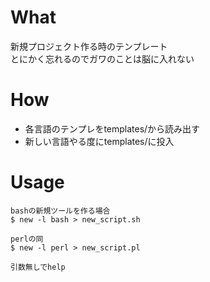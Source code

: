 # What
新規プロジェクト作る時のテンプレート  
とにかく忘れるのでガワのことは脳に入れない


# How
- 各言語のテンプレをtemplates/から読み出す  
- 新しい言語やる度にtemplates/に投入

# Usage
```
bashの新規ツールを作る場合
$ new -l bash > new_script.sh

perlの同
$ new -l perl > new_script.pl

引数無しでhelp
```
